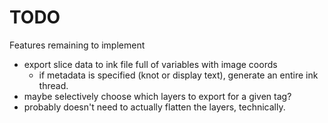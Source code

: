 # TODO

Features remaining to implement
 - export slice data to ink file full of variables with image coords
    - if metadata is specified (knot or display text), generate an entire ink thread.
 - maybe selectively choose which layers to export for a given tag?
 - probably doesn't need to actually flatten the layers, technically.
